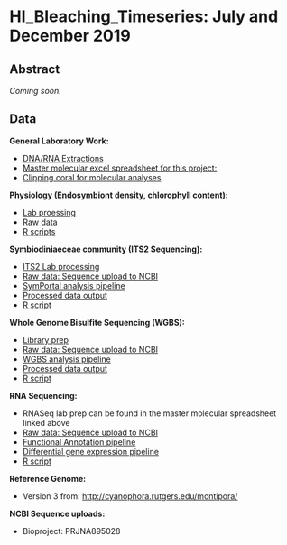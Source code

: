 # HI_Bleaching_Timeseries: July and December 2019

## Abstract

*Coming soon.*

## Data

**General Laboratory Work:**
- [DNA/RNA Extractions](https://emmastrand.github.io/EmmaStrand_Notebook/Kbay-Bleaching-2019-DNA-RNA-Extractions/)    
- [Master molecular excel spreadsheet for this project:](https://github.com/hputnam/HI_Bleaching_Timeseries/blob/main/data/Molecular-labwork.xlsx)
- [Clipping coral for molecular analyses](https://github.com/emmastrand/EmmaStrand_Notebook/blob/master/_posts/2021-03-08-KBay-Coral-Chipping-2021.md)

**Physiology (Endosymbiont density, chlorophyll content):**
- [Lab proessing](https://github.com/emmastrand/EmmaStrand_Notebook/blob/master/_posts/2021-03-15-KBay-Dec-4-Physiology.md)  
- [Raw data](https://github.com/hputnam/HI_Bleaching_Timeseries/tree/main/Dec-July-2019-analysis/data)    
- [R scripts](https://github.com/hputnam/HI_Bleaching_Timeseries/tree/main/Dec-July-2019-analysis/scripts)    

**Symbiodiniaeceae community (ITS2 Sequencing):**   
- [ITS2 Lab processing](https://github.com/kevinhwong1/KevinHWong_Notebook/blob/master/_posts/2021-11-09-20211109-ITS2-KW-AH-ES-samples.md)  
- [Raw data: Sequence upload to NCBI]()  
- [SymPortal analysis pipeline](https://github.com/emmastrand/EmmaStrand_Notebook/blob/master/_posts/2022-01-14-KBay-Bleaching-Pairs-ITS2-Analysis-Pipeline.md)  
- [Processed data output](https://github.com/hputnam/HI_Bleaching_Timeseries/tree/main/Dec-July-2019-analysis/output/ITS2/processed_data/20220119T075742)  
- [R script](https://github.com/hputnam/HI_Bleaching_Timeseries/blob/main/Dec-July-2019-analysis/scripts/ITS2.md)  

**Whole Genome Bisulfite Sequencing (WGBS):**  
- [Library prep](https://github.com/emmastrand/EmmaStrand_Notebook/blob/master/_posts/2021-05-18-KBay-Dec-July-2019-WGBS.md)  
- [Raw data: Sequence upload to NCBI]()  
- [WGBS analysis pipeline](https://github.com/emmastrand/EmmaStrand_Notebook/blob/master/_posts/2021-10-21-KBay-Bleaching-Pairs-WGBS-Analysis-Pipeline.md)  
- [Processed data output](https://github.com/hputnam/HI_Bleaching_Timeseries/tree/main/Dec-July-2019-analysis/output/WGBS)
- [R script]()  

**RNA Sequencing:**  
- RNASeq lab prep can be found in the master molecular spreadsheet linked above  
- [Raw data: Sequence upload to NCBI]()  
- [Functional Annotation pipeline]()  
- [Differential gene expression pipeline](https://github.com/emmastrand/EmmaStrand_Notebook/blob/master/_posts/2022-02-03-KBay-Bleaching-Pairs-RNASeq-Pipeline-Analysis.md)  
- [R script]()

**Reference Genome:**   
- Version 3 from: http://cyanophora.rutgers.edu/montipora/

**NCBI Sequence uploads:**
- Bioproject: PRJNA895028  
